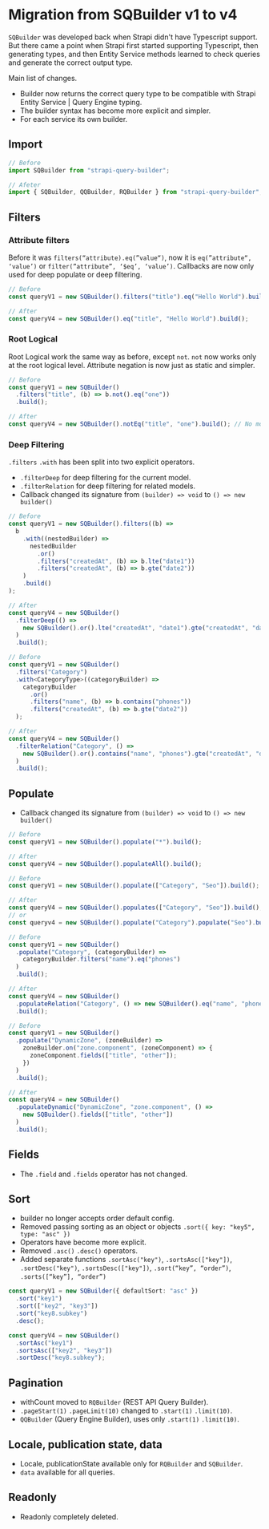 # Migration from SQBuilder v1 to v4

`SQBuilder` was developed back when Strapi didn't have Typescript support.
But there came a point when Strapi first started supporting Typescript, then generating types, and then Entity Service methods learned to check queries and generate the correct output type.

Main list of changes.

- Builder now returns the correct query type to be compatible with Strapi Entity Service | Query Engine typing.
- The builder syntax has become more explicit and simpler.
- For each service its own builder.

## Import

```ts
// Before
import SQBuilder from "strapi-query-builder";

// Afeter
import { SQBuilder, QQBuilder, RQBuilder } from "strapi-query-builder";
```

## Filters

### Attribute filters

Before it was `filters(“attribute).eq(”value“)`, now it is `eq(”attribute“, ‘value’)` or `filter(”attribute”, ‘$eq’, ‘value’)`.
Callbacks are now only used for deep populate or deep filtering.

```ts
// Before
const queryV1 = new SQBuilder().filters("title").eq("Hello World").build();

// After
const queryV4 = new SQBuilder().eq("title", "Hello World").build();
```

### Root Logical

Root Logical work the same way as before, except `not`.
`not` now works only at the root logical level. Attribute negation is now just as static and simpler.

```ts
// Before
const queryV1 = new SQBuilder()
  .filters("title", (b) => b.not().eq("one"))
  .build();

// After
const queryV4 = new SQBuilder().notEq("title", "one").build(); // No more callback, not() now works with one sense.
```

### Deep Filtering

`.filters` `.with` has been split into two explicit operators.

- `.filterDeep` for deep filtering for the current model.
- `.filterRelation` for deep filtering for related models.
- Callback changed its signature from `(builder) => void` to `() => new builder()`

```ts
// Before
const queryV1 = new SQBuilder().filters((b) =>
  b
    .with((nestedBuilder) =>
      nestedBuilder
        .or()
        .filters("createdAt", (b) => b.lte("date1"))
        .filters("createdAt", (b) => b.gte("date2"))
    )
    .build()
);

// After
const queryV4 = new SQBuilder()
  .filterDeep(() =>
    new SQBuilder().or().lte("createdAt", "date1").gte("createdAt", "date2")
  )
  .build();
```

```ts
// Before
const queryV1 = new SQBuilder()
  .filters("Category")
  .with<CategoryType>((categoryBuilder) =>
    categoryBuilder
      .or()
      .filters("name", (b) => b.contains("phones"))
      .filters("createdAt", (b) => b.gte("date2"))
  );

// After
const queryV4 = new SQBuilder()
  .filterRelation("Category", () =>
    new SQBuilder().or().contains("name", "phones").gte("createdAt", "date2")
  )
  .build();
```

## Populate

- Callback changed its signature from `(builder) => void` to `() => new builder()`

```ts
// Before
const queryV1 = new SQBuilder().populate("*").build();

// After
const queryV4 = new SQBuilder().populateAll().build();
```

```ts
// Before
const queryV1 = new SQBuilder().populate(["Category", "Seo"]).build();

// After
const queryV4 = new SQBuilder().populates(["Category", "Seo"]).build();
// or
const queryv4 = new SQBuilder().populate("Category").populate("Seo").build();
```

```ts
// Before
const queryV1 = new SQBuilder()
  .populate("Category", (categoryBuilder) =>
    categoryBuilder.filters("name").eq("phones")
  )
  .build();

// After
const queryV4 = new SQBuilder()
  .populateRelation("Category", () => new SQBuilder().eq("name", "phones"))
  .build();
```

```ts
// Before
const queryV1 = new SQBuilder()
  .populate("DynamicZone", (zoneBuilder) =>
    zoneBuilder.on("zone.component", (zoneComponent) => {
      zoneComponent.fields(["title", "other"]);
    })
  )
  .build();

// After
const queryV4 = new SQBuilder()
  .populateDynamic("DynamicZone", "zone.component", () =>
    new SQBuilder().fields(["title", "other"])
  )
  .build();
```

## Fields

- The `.field` and `.fields` operator has not changed.

## Sort

- builder no longer accepts order default config.
- Removed passing sorting as an object or objects `.sort({ key: "key5", type: "asc" })`
- Operators have become more explicit.
- Removed `.asc()` `.desc()` operators.
- Added separate functions `.sortAsc("key")`, `.sortsAsc(["key"])`, `.sortDesc("key")`, `.sortsDesc(["key"])`, `.sort(“key”, “order”)`, `.sorts([“key”], “order”)`

```ts
const queryV1 = new SQBuilder({ defaultSort: "asc" })
  .sort("key1")
  .sort(["key2", "key3"])
  .sort("key8.subkey")
  .desc();

const queryV4 = new SQBuilder()
  .sortAsc("key1")
  .sortsAsc(["key2", "key3"])
  .sortDesc("key8.subkey");
```

## Pagination

- withCount moved to `RQBuilder` (REST API Query Builder).
- `.pageStart(1)` `.pageLimit(10)` changed to `.start(1)` `.limit(10)`.
- `QQBuilder` (Query Engine Builder), uses only `.start(1)` `.limit(10)`.

## Locale, publication state, data

- Locale, publicationState available only for `RQBuilder` and `SQBuilder`.
- `data` available for all queries.

## Readonly

- Readonly completely deleted.
